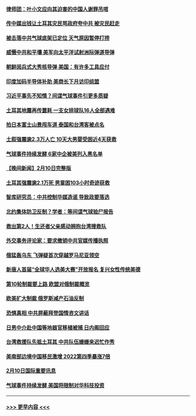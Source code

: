 #### [律师团：叶小文应向其迫害的中国人谢罪吊唁](../pages/prog202/a103647137.md?t=02120043) 
#### [传中媒出钱让土耳其灾民骂政府夸中共 被灾民赶走](../pages/prog202/a103647112.md?t=02120043) 
#### [被击落中共气球底架已定位 天气原因暂停打捞](../pages/prog202/a103647073.md?t=02120043) 
#### [威慑中共和平壤 美军向太平洋试射洲际弹道导弹](../pages/prog202/a103647081.md?t=02120043) 
#### [朝鲜阅兵式大秀核导弹 美国：有许多工具应付](../pages/prog202/a103645827.md?t=02120043) 
#### [印度加码半导体补助 美商长下月访印组盟](../pages/prog202/a103647066.md?t=02120043) 
#### [习近平事先不知情？间谍气球事件引更多质疑](../pages/prog202/a103647027.md?t=02120043) 
#### [土耳其地震再传噩耗 一支女排球队16人全部遇难](../pages/prog202/a103647037.md?t=02120043) 
#### [拍日本富士山景闯车道 泰国和台湾客被点名](../pages/prog202/a103647000.md?t=02120043) 
#### [土叙强震逾2.3万人亡 10天大男婴受困近4天获救](../pages/prog202/a103646987.md?t=02120043) 
#### [气球事件持续发酵 6家中企被美列入黑名单](../pages/prog202/a103646930.md?t=02120043) 
#### [【晚间新闻】2月10日完整版](../pages/prog202/a103646906.md?t=02120043) 
#### [土耳其强震逾2.1万死 男童困103小时奇迹获救](../pages/prog202/a103646920.md?t=02120043) 
#### [智库研究员：中共控制华媒造谣 导致政要落选](../pages/prog202/a103646922.md?t=02120043) 
#### [北约集体防卫反制？学者：等间谍气球验尸报告](../pages/prog202/a103646959.md?t=02120043) 
#### [救出第2人！生还者父亲感动拥抱台湾搜救队](../pages/prog202/a103646938.md?t=02120043) 
#### [外交事务评论家：要求撤销中共官媒传播执照](../pages/prog202/a103646936.md?t=02120043) 
#### [俄猛轰乌东 飞弹疑首次穿越罗马尼亚领空](../pages/prog202/a103646904.md?t=02120043) 
#### [新唐人首届“全球华人选美大赛”开放报名 复兴女性传统美德](../pages/prog202/a103646843.md?t=02120043) 
#### [第10轮制裁要上路 欧盟对俄制裁概览](../pages/prog202/a103646842.md?t=02120043) 
#### [欧美扩大制裁 俄罗斯减产石油反制](../pages/prog202/a103646839.md?t=02120043) 
#### [恐惧真相 中共屏蔽拜登国情咨文讲话](../pages/prog202/a103646699.md?t=02120043) 
#### [日男中介赴中国等地器官移植被捕 日内阁回应](../pages/prog202/a103646698.md?t=02120043) 
#### [台湾救援队先抵土耳其 中共队伍姗姗来迟忙作秀](../pages/prog202/a103646641.md?t=02120043) 
#### [美南部边境中国移民激增 2022第四季暴涨7倍](../pages/prog202/a103646485.md?t=02120043) 
#### [2月10日国际重要讯息](../pages/prog202/a103646500.md?t=02120043) 
#### [气球事件持续发酵 美国将限制对华科技投资](../pages/prog202/a103646489.md?t=02120043) 

----
#### [ >>> 更早内容 <<< ](../indexes/prog202-earlier.md)
